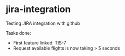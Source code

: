 # jira-integration
Testing JIRA integration with github

Tasks done:
* First feature linked: TIS-7
* Request available flights is now taking > 5 seconds

